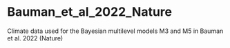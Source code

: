 # Bauman_et_al_2022_Nature
Climate data used for the Bayesian multilevel models M3 and M5 in Bauman et al. 2022 (Nature)
